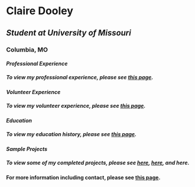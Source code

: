 # **Claire Dooley**
## *Student at University of Missouri*
### Columbia, MO
#### ***Professional Experience***
##### To view my professional experience, please see [this page](https://github.com/cmld18/INFOTC1000Project/blob/fafb486f7ce121f953ffd7a7cad6728807b8f2ed/Professional%20Experience.md).
#### ***Volunteer Experience***
##### To view my volunteer experience, please see [this page](https://github.com/cmld18/INFOTC1000Project/blob/8783ea9028139d39750e0234671df76e7b148364/Volunteer%20Experience.md).
#### ***Education***
##### To view my education history, please see [this page](https://github.com/cmld18/INFOTC1000Project/blob/1cb4c530f6909028b0c0d26aa5ba4dc10f7b8cd5/Education.md).
#### ***Sample Projects***
##### To view some of my completed projects, please see [here](https://github.com/cmld18/INFOTC1000Project/blob/a95ede697df23d63514df94f4f9d24346895395f/Sampleproject1.md), [here](https://github.com/cmld18/INFOTC1000Project/blob/422370af23ff533e6969a66770a4c5ceba1d7ef9/Sampleproject2.md), and here.

#### For more information including contact, please see [this page](https://github.com/cmld18/INFOTC1000Project/blob/c90469634f26675810da778a71eab0ff7f3d7b9d/About.md).
